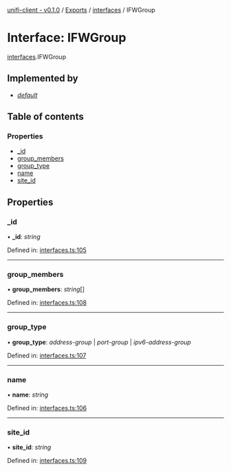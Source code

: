 [unifi-client - v0.1.0](../README.md) / [Exports](../modules.md) / [interfaces](../modules/interfaces.md) / IFWGroup

# Interface: IFWGroup

[interfaces](../modules/interfaces.md).IFWGroup

## Implemented by

* [*default*](../classes/firewall_fwgroup.default.md)

## Table of contents

### Properties

- [\_id](interfaces.ifwgroup.md#_id)
- [group\_members](interfaces.ifwgroup.md#group_members)
- [group\_type](interfaces.ifwgroup.md#group_type)
- [name](interfaces.ifwgroup.md#name)
- [site\_id](interfaces.ifwgroup.md#site_id)

## Properties

### \_id

• **\_id**: *string*

Defined in: [interfaces.ts:105](https://github.com/thib3113/unifi-client/blob/963dbf0/src/interfaces.ts#L105)

___

### group\_members

• **group\_members**: *string*[]

Defined in: [interfaces.ts:108](https://github.com/thib3113/unifi-client/blob/963dbf0/src/interfaces.ts#L108)

___

### group\_type

• **group\_type**: *address-group* \| *port-group* \| *ipv6-address-group*

Defined in: [interfaces.ts:107](https://github.com/thib3113/unifi-client/blob/963dbf0/src/interfaces.ts#L107)

___

### name

• **name**: *string*

Defined in: [interfaces.ts:106](https://github.com/thib3113/unifi-client/blob/963dbf0/src/interfaces.ts#L106)

___

### site\_id

• **site\_id**: *string*

Defined in: [interfaces.ts:109](https://github.com/thib3113/unifi-client/blob/963dbf0/src/interfaces.ts#L109)
